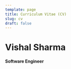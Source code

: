 ```yaml
---
template: page
title: Curriculum Vitae (CV)
slug: cv
draft: false
---
```

Vishal Sharma
=================================

####    Software Engineer
<!---


**Inovative and dynamic** personality with 10 years of experience in both frontend and backend of various domains along with managing, mentoring and building tools for engineering teams and open source community.


>  Puttalam, Sri Lanka. GMT+5:30
>
>  Email: <safrazik@gmail.com> · Phone: [+94771188449](tel:+94771188449)
>
> Skype: safrazik · [Github](https://github.com/safrazik) · [Twitter](https://twitter.com/safrazik) · [Linked In](https://www.linkedin.com/in/safrazik) · [Upwork](https://www.upwork.com/freelancers/~01a4c4f6d0d586426f)


------------------------------------------

    EXPERIENCE

------------------------------------------


#####   Founder, [Zetmel](https://zetmel.com)

######  July 2018 - Present

- Developed [Ocean.lk](https://ocean.lk) (E-Commerce website) - backend, fronted and branding including logo, colors and slogan.

- Developed [Vue File Agent](https://safrazik.github.io/vue-file-agent) - Full featured open-source drag & drop enabled Vue file upload component with previews and upload progress. It gained [300+ stars](https://github.com/safrazik/vue-file-agent/stargazers) within the first month. It is the successor of [knockout-file-bindings](https://github.com/adrotec/knockout-file-bindings) which has [40,000+ views](https://codepen.io/safrazik/pen/uIrwC) on CodePen (most viewed pen for `knockout` keyword)

- Developed a Call Center mobile app and it’s API with Framework7 Vue, Vuex and PHP backend for an existing MySQL database for a Europe client, a pluggable File Manager web app with Vue JS and PHP backend.

- Developing a Complete CRUD system for Vue JS with any REST API backend and an MVC framework for PHP that bundles Vue, CSS, SVG icons and YML translations and HOT reloads them on change without any node dependencies (to be released soon)

- Developed a [100% DIY Driving Simulator](https://www.reddit.com/r/arduino/comments/d4io5z/100_diy_driving_simulator_with_arduino_steering/) with Arduino (Steering, pedals, gears, and partially done dashboard) with a web app which shows live feedback of the Simulator on a mobile device which was programmed with JavaScript (realtime with websockets)


------------------------------------------


#####   Co-founder, [adsfly.lk](https://adsfly.lk)

######  2016 Feb - July 2018


- Developed [adsfly.lk](https://adsfly.lk) - a classified website for local markets with Symfony 2

- Interviewed, recruited and trained/mentored engineers and designers.

- Developed a Freelance Mobile app for local markets with Ionic 2, a Credit Payment Management mobile app with Framework7 Vue, adsflyPOS - a web based POS for local markets and an Arduino device to demonstrate IoT with adsfly at the national annual tech exhibition.

------------------------------------------


#####   Consultant (Visiting, Remote), Ecode Lanka (now [CANTEL.LK](http://cantel.lk/))

######  Oct 2016 - Dec 2016

- Was hired when they planned to develop web and mobile versions for their mature Java powered healthcare products. Adviced them to use TypeScript and Angular 2/Ionic 2 for development after researching about the company and existing technologies.

- Mentored the team remotely during the startup of development.

------------------------------------------


#####   Frontend Consultant, [Inexis Consulting](http://inexisconsulting.com/)

######  Jun 2015 - Dec 2015


- Mentored the team on Node JS, JavaScript and TypeScript


------------------------------------------


#####   Co-founder and CTO, [Adrotec](http://adrotec.com/)

######  Mar 2013 - May 2015


- Interviewed, recruited and trained/mentored engineers and designers while developing and taking technology related decisions.

- Led development of [Oxygen](http://oxygen.adrotec.com/) - ERP for colleges, a Restaurant POS, a custom ERP for traders, a Complaint Management system and several [open source projects](https://github.com/adrotec).

- Developed [Cylinder](https://github.com/safrazik/cylinder) - a component library on top of Durandal JS with [20+ components](https://github.com/safrazik/cylinder/tree/master/_widgets) which was used by the company to develop [Oxygen](http://oxygen.adrotec.com/).

- Took up the challenge of developing [*the* breeze server for PHP](https://github.com/adrotec/breeze.server.php) with Doctrine 2 ORM, because Breeze JS had only .NET server implementation with Entity Framework at that time. Later it was [featured in the breeze website](http://www.getbreezenow.com/samples/php-employee-directory) and has [more than 15,000 installs](https://packagist.org/packages/adrotec/breeze.server.php)

------------------------------------------


#####   Lead Developer, Incitomedia

######  Jun 2012 - Jan 2013


- Developed a tool for project quoting and ordering, a classifieds website and a job portal.

- Guided and helped developers and designers with their projects while working on mine.

- Introduced Twitter Bootstrap (v2) and Yii (v1) Framework to make the development easy.

- Developed `lightCRUD` - a full featured PHP 5.2+ MVC framework with built in CRUD generator with validation, code generation and ActiveRecord (inspired by Yii). It was used by the company for internal and client projects.


------------------------------------------


#####   Software Developer, [Imarasoft](http://imarasoft.net)

######  Mar 2011 - Apr 2012


- Even though I was introduced as a trainee, I was identified as an extraordinary programmer and designer within three months and was found helping others with their issues.

- Developed a PDF catalog generating tool, a static site generator, a simple blog engine, a PDF invoice creating tool, a web scraping tool and several small projects.

------------------------------------------

    EDUCATION

------------------------------------------


#####   BCS Higher Education Qualifications

######  2011 - 2012


- **Key Modules** - Advanced Database Management Systems, Software Engineering, Programming Paradigms, Web Engineering

<!-- --

------------------------------------------


#####   PHP/MySQL Web Development Weekend Programme, SLIIT (Sri Lanka Institute of Information Technology)

######  May 2010 - Sep 2010

- 14 Weeks (56 Hours)


------------------------------------------


#####   Sun Certified Programmer for Java 5

######  May 2010

-- -->

<!---

------------------------------------------

    SKILLS & INTERESTS

------------------------------------------

######  Languages

- **Expert in** - PHP, Node JS, JavaScript/Typescript/ES6, HTML5, CSS3, SASS, MySQL, XML, JSON, Markdown

- **Proficient in** - Java, C#, C++ (Arduino), Mongo DB, Sqlite

######  Frameworks

- **Expert in** - Vue JS, Framework7, Eloquent ORM, Symfony 2+, Doctrine 2, Angular 2+, Ionic 2+, jQuery, Bootstrap 4

- **Proficient in** - React JS, Arudino, CodeIgniter, Laravel


######  Others

- **Open Source Creations** -
[Vue File Agent](https://github.com/safrazik/vue-file-agent),
[sackets](https://npmjs.org/package/sackets),
[Durandal Foundation](https://github.com/DurandalForge/durandal-foundation-starterkit), 
[Cylinder](https://github.com/safrazik/cylinder),
[durandal.forge](https://github.com/DurandalForge/durandal.forge.starterkit),
[UMLXport](https://github.com/adrotec/umlxport),
[breeze.server.php](https://github.com/adrotec/breeze.server.php),
[knockout-file-bindings](https://github.com/adrotec/knockout-file-bindings), [knockout-date-bindings](https://github.com/adrotec/knockout-date-bindings),
[breeze.koES5](https://github.com/adrotec/breeze.koES5), [breeze.sugar](https://github.com/adrotec/breeze.sugar),
[durandal.forge](https://github.com/DurandalForge/durandal.forge.starterkit),
[durandal.punches](https://github.com/DurandalForge/durandal.punches),
[mimosa-esnext](https://github.com/safrazik/mimosa-esnext),
[**this resume!**](https://github.com/safrazik/resume)

- **Proficient in** - Vue CLI, Webpack,  Gulp, Babel, Jekyll, npm, composer, Jest, Jasmine, phpspec, Sublime Text 3, VSCode, Visual Studio 2015, Dokku, Git, Regular Expressions (RegEx).

- **Past Experience** - LESS (CSS), Durandal JS, Knockout JS, Breeze JS, Require JS, Foundation, Traceur Compiler, ASP.NET MVC 5, Yii (PHP), WordPress


######  Interests

- Modding mobile phones - hacking the OS and stuff - Sony Ericsson DB2020 (turned my k610 phone into a micro computer with widgets on home screens and customized menu layouts), Symbin s60 modding (ran apache2 and PHP server on my Nokia 5800!), Android rooting, custom ROMs and mods (plugged in a mouse to my Xperia mini pro on Android 2.3.4! - when Android initially supported micro usb master mode - OTG - where I had to create an OTG cable from modding a normal micro usb cable), iOS Jailbreaking (had control center like widgets on my iPhone 4 on iOS 5! used to transfer files from and to my iPad 3 via SSH without even unlocking the device!)

- building ponds and waterfalls ([built a little pond where my family and my budgies take some rest](https://www.reddit.com/r/ponds/comments/cwwztr/my_budgies_enjoying_my_little_outdoor_pond_i_built/)), aquariums, paludariums and aviaries.
-->